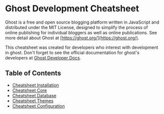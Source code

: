 # Ghost Development Cheatsheet

Ghost is a free and open source blogging platform written in JavaScript and distributed under the MIT License, designed to simplify the process of online publishing for individual bloggers as well as online publications. See more detail about Ghost at [https://ghost.org/](https://ghost.org/).

This cheatsheet was created for developers who interest with development in ghost. Don't forget to see the official documentation for ghost's developers at [Ghost Developer Docs](https://ghost.org/docs/).

## Table of Contents

- [Cheatsheet Installation](https://github.com)
- [Cheatsheet Core](https://github.com)
- [Cheatsheet Database](https://github.com)
- [Cheatsheet Themes](https://github.com)
- [Cheatsheet Configuration](https://github.com)
